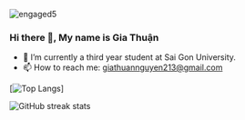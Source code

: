 

![engaged5](https://user-images.githubusercontent.com/86192249/191901425-1a3119c8-4532-4c78-ac1f-776454cb7df4.gif)





### Hi there 👋, My name is Gia Thuận
- 🔭 I’m currently a third year student at Sai Gon University. 
- 📫 How to reach me: giathuannguyen213@gmail.com 


 

[![Top Langs](https://github-readme-stats.vercel.app/api/top-langs/?username=GiaThuanKaren)]



![GitHub streak stats](https://github-readme-streak-stats.herokuapp.com/?user=GiaThuanKaren)  

